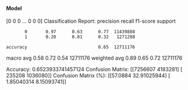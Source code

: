 #### Model
[0 0 0 ... 0 0 0]
Classification Report:
              precision    recall  f1-score   support

           0       0.97      0.63      0.77  11439888
           1       0.20      0.81      0.32   1271288

    accuracy                           0.65  12711176
   macro avg       0.58      0.72      0.54  12711176
weighted avg       0.89      0.65      0.72  12711176

Accuracy: 0.6523933741457124
Confusion Matrix:
[[7256607 4183281]
 [ 235208 1036080]]
Confusion Matrix (%):
[[57.0884     32.91025944]
 [ 1.85040314  8.15093741]]
